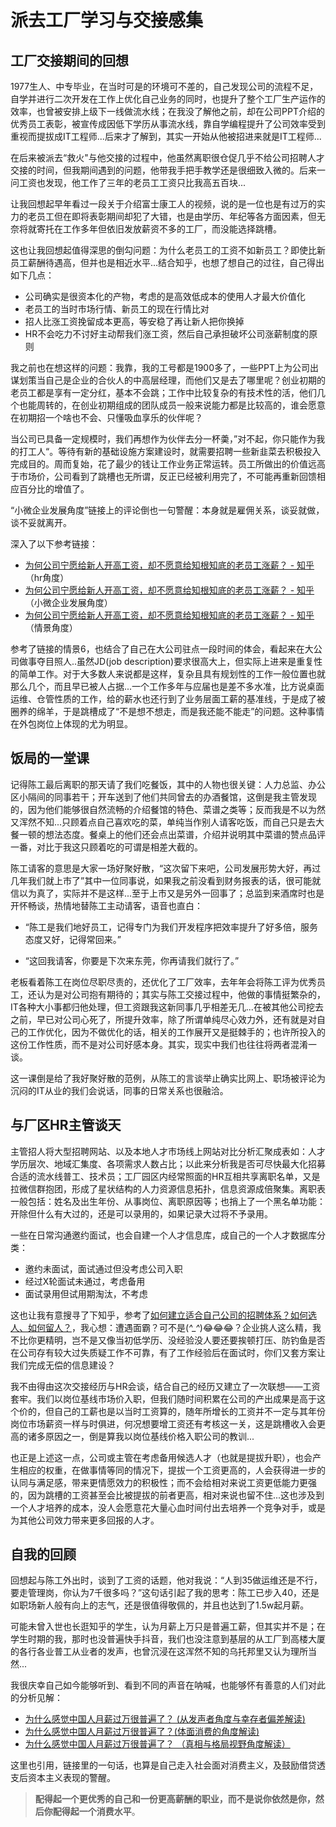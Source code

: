# 派去工厂学习与交接感集

## 工厂交接期间的回想

1977生人、中专毕业，在当时可是的环境可不差的，自己发现公司的流程不足，自学并进行二次开发在工作上优化自己业务的同时，也提升了整个工厂生产运作的效率，也曾被安排上级下一线做流水线；在我没了解他之前，却在公司PPT介绍的优秀员工表彰，被宣传成因低下学历从事流水线，靠自学编程提升了公司效率受到重视而提拔成IT工程师...后来才了解到，其实一开始从他被招进来就是IT工程师...

在后来被派去“救火"与他交接的过程中，他虽然离职很仓促几乎不给公司招聘人才交接的时间，但我期间遇到的问题，他带我手把手教学还是很细致入微的。后来一问工资也发现，他工作了三年的老员工工资只比我高五百块...

让我回想起早年看过一段关于介绍富士康工人的视频，说的是一位也是有过万的实力的老员工但在即将表彰期间却犯了大错，也是由学历、年纪等各方面因素，但无奈将就寄托在工作多年但依旧发放薪资不多的工厂，而没能选择跳槽。

这也让我回想起值得深思的倒勾问题：为什么老员工的工资不如新员工？即使比新员工薪酬待遇高，但并也是相近水平...结合知乎，也想了想自己的过往，自己得出如下几点：

* 公司确实是很资本化的产物，考虑的是高效低成本的使用人才最大价值化
* 老员工的当时市场行情、新员工的现在行情比对
* 招人比涨工资挽留成本更高，等安稳了再让新人把你换掉
* HR不会吃力不讨好主动帮我们涨工资，然后自己承担破坏公司涨薪制度的原则

我之前也在想这样的问题：我靠，我的工号都是1900多了，一些PPT上为公司出谋划策当自己是企业的合伙人的中高层经理，而他们又是去了哪里呢？创业初期的老员工都是享有一定分红，基本不会跳；工作中比较复杂的有技术性的活，他们几个也能周转的，在创业初期组成的团队成员一般来说能力都是比较高的，谁会愿意在初期招一个啥也不会、只懂吸血享乐的伙伴呢？

当公司已具备一定规模时，我们再想作为伙伴去分一杯羮，”对不起，你只能作为我的打工人“。等待有新的基础设施方案建设时，就需要招聘一些新韭菜去积极投入完成目的。周而复始，花了最少的钱让工作业务正常运转。员工所做出的价值远高于市场价，公司看到了跳槽也无所谓，反正已经被利用完了，不可能再重新回馈相应百分比的增值了。

“小微企业发展角度”链接上的评论倒也一句警醒：本身就是雇佣关系，谈妥就做，谈不妥就离开。

深入了以下参考链接：

* [为何公司宁愿给新人开高工资，却不愿意给知根知底的老员工涨薪？ - 知乎](https://www.zhihu.com/answer/288552720) （hr角度）
* [为何公司宁愿给新人开高工资，却不愿意给知根知底的老员工涨薪？ - 知乎](https://www.zhihu.com/answer/230556446) （小微企业发展角度）
* [为何公司宁愿给新人开高工资，却不愿意给知根知底的老员工涨薪？ - 知乎](https://www.zhihu.com/answer/316947138)（情景角度）

参考了链接的情景6，也结合了自己在大公司驻点一段时间的体会，看起来在大公司做事夺目照人..虽然JD(job description)要求很高大上，但实际上进来是重复性的简单工作。对于大多数人来说都是这样，复杂且具有规划性的工作一般位置也就那么几个，而且早已被人占据...一个工作多年与应届也是差不多水准，比方说桌面运维、仓管性质的工作，给的薪水也还行到了业务层面工薪的基准线，于是成了被圈养的绵羊，于是跳槽成了“不是想不想走，而是我还能不能走”的问题。这种事情在外包岗位上体现的尤为明显。

## 饭局的一堂课

记得陈工最后离职的那天请了我们吃餐饭，其中的人物也很关键：人力总监、办公区小隔间的同事若干；开车送到了他们共同曾去的办酒餐馆，这倒是我主管发现的，因为他们能够很自然流畅的介绍餐馆的特色、菜谱之类等；反而我是不以为然又浑然不知...只顾着点自己喜欢吃的菜，单纯当作别人请客吃饭，而自己只是去大餐一顿的想法态度。餐桌上的他们还会点出菜谱，介绍并说明其中菜谱的赞点品评一番，对比于我这只顾着吃的可谓是相差大截的。

陈工请客的意思是大家一场好聚好散，“这次留下来吧，公司发展形势大好，再过几年我们就上市了”其中一位同事说，如果我之前没看到财务报表的话，很可能就信以为真了，实际并不是这样...至于上市又是另外一回事了；总监到来酒席时也是开怀畅谈，热情地替陈工主动请客，语音也直白：

* “陈工是我们地好员工，记得专门为我们开发程序把效率提升了好多倍，服务态度又好，记得常回来。”

* “这回我请客，你要是下次来东莞，你再请我们就行了。”

老板看着陈工在岗位尽职尽责的，还优化了工厂效率，去年年会将陈工评为优秀员工，还认为是对公司抱有期待的；其实与陈工交接过程中，他做的事情挺繁杂的，IT各种大小事都归他处理，但工资跟我这新同事几乎相差无几...在被其他公司挖去之前，早已对公司心死了，所提升效率，除了所谓单纯尽心效力外，还有就是对自己的工作优化，因为不做优化的话，相关的工作展开又是挺棘手的；也许所投入的这份工作性质，而不是对公司好感本身。其实，现实中我们也往往将两者混淆一谈。

这一课倒是给了我好聚好散的范例，从陈工的言谈举止确实比网上、职场被评论为沉闷的IT从业的我们会说话，同事的日常关系也很融洽。

## 与厂区HR主管谈天

主管招人将大型招聘网站、以及本地人才市场线上网站对比分析汇聚成表如：人才学历层次、地域汇集度、各项需求人数占比；以此来分析我是否可尽快最大化招募合适的流水线普工、技术员；工厂园区内经常照面的HR互相共享离职名单，又是拉微信群抱团，形成了星状结构的人力资源信息拓扑，信息资源成倍聚集。离职表一般包括：姓名及出生年份、从事岗位、离职原因等；也捎上了一个黑名单功能：开除但什么有大过的，还是可以录用的，如果记录大过将不予录用。

一些在日常沟通邀约面试，也会自建一个人才信息库，成自己的一个人才数据库分类：

* 邀约未面试，面试通过但没考虑公司入职
* 经过X轮面试未通过，考虑备用
* 面试录用但试用期淘汰，不考虑

这也让我有意搜寻了下知乎，参考了[如何建立适合自己公司的招聘体系？如何选人、如何留人？](https://www.zhihu.com/answer/99455353)，我心想：遭遇面霸？可不是(*^_^*)😂😂😂？企业挑人这么精，我不比你更精明，岂不是又像当初低学历、没经验没人要还要挨顿打压、防钓鱼是否在公司存有较大过失质疑工作不可靠，有了工作经验后在面试时，你们又套方案让我们完成无偿的信息建设？

我不由得由这次交接经历与HR会谈，结合自己的经历又建立了一次联想——工资套牢。我们以岗位基线市场价入职，但我们随时间积累在公司的产出成果是高于这个价的，但自己的工薪也是以当时工资算的，随年所增长的工资并不一定与其年份岗位市场薪资一样与时俱进，何况想要增工资还有考核这一关，这是跳槽收入会更高的诸多原因之一，倒是算我以岗位基线价格入职公司的教训...

也正是上述这一点，公司或主管在考虑备用候选人才（也就是提拔升职），也会产生相应的权重，在做事情等同的情况下，提拔一个工资更高的，人会获得进一步的认同与满足感，带来更情愿效力的积极性；而不会给相对来说工资更低能力更强的，因为跳槽的工资甚至会比被提拔的前者更高，相对来说也留不住...这也涉及到一个人才培养的成本，没人会愿意花大量心血时间付出去培养一个竞争对手，或是为其他公司效力带来更多回报的人才。

## 自我的回顾

回想起与陈工外出时，谈到了工资的话题，他对我说：“人到35做运维还是不行，要走管理岗，你认为7千很多吗？”这句话引起了我的思考：陈工已步入40，还是如职场新人般有向上的志气，还是很值得敬佩的，并且也达到了1.5w起月薪。

可能未曾入世也长逛知乎的学生，认为月薪上万只是普遍工薪，但其实并不是；在学生时期的我，那时也没普遍快手抖音，我们也没注意到基层的从工厂到高楼大厦的各行各业普工从业者的发声，也曾沉浸在这浑然不知的乌托邦里又认为理所当然...

我很庆幸自己如今能够听到、看到不同的声音在呐喊，也能够怀有善意的人们对此的分析见解：

* [为什么感觉中国人月薪过万很普遍了？ (从发声者角度与幸存者偏差解读)](https://www.zhihu.com/question/309415265/answer/617231570)
* [为什么感觉中国人月薪过万很普遍了？(体面消费的角度解读)  ](https://www.zhihu.com/question/309415265/answer/754478922)
* [为什么感觉中国人月薪过万很普遍了？ （真相与格局视野角度解读）](https://www.zhihu.com/question/309415265/answer/908193780)

这里也引用，链接里的一句话，也算是自己走入社会面对消费主义，及鼓励借贷透支后资本主义表现的警醒。


> **配得起一个更优秀的自己和一份更高薪酬的职业，而不是说你依然是你，然后你配得起一个消费水平**。

